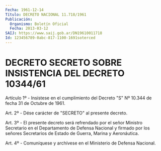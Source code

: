 ```yaml
---
Fecha: 1961-12-14
Título: DECRETO NACIONAL 11.718/1961
Publicación:
  Organismo: Boletín Oficial
  Fecha: 2013-03-12
SAIJ: https://www.saij.gob.ar/DN19610011718
Id: 123456789-0abc-817-1100-1691soterced
---
```

# DECRETO SECRETO SOBRE INSISTENCIA DEL DECRETO 10344/61

<a id="1"></a>
Artículo 1º - Insístese en el cumplimiento del  Decreto "S" Nº 10.344 de fecha 31 de Octubre de 1961.

<a id="2"></a>
Art. 2º - Dése carácter de "SECRETO" al presente decreto.

<a id="3"></a>
Art. 3º - El presente decreto será refrendado por el señor Ministro Secretario en el Departamento de Defensa Nacional y firmado por los señores Secretarios de Estado de Guerra, Marina y Aeronáutica.

<a id="4"></a>
Art. 4º - Comuníquese y archívese en el Ministerio de Defensa Nacional.
